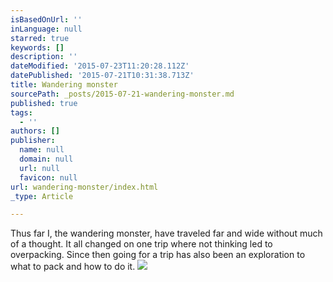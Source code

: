 ```yaml
---
isBasedOnUrl: ''
inLanguage: null
starred: true
keywords: []
description: ''
dateModified: '2015-07-23T11:20:28.112Z'
datePublished: '2015-07-21T10:31:38.713Z'
title: Wandering monster
sourcePath: _posts/2015-07-21-wandering-monster.md
published: true
tags:
  - ''
authors: []
publisher:
  name: null
  domain: null
  url: null
  favicon: null
url: wandering-monster/index.html
_type: Article

---
```

Thus far I, the wandering monster, have traveled far and wide without much of a thought. It all changed on one trip where not thinking led to overpacking. Since then going for a trip has also been an exploration to what to pack and how to do it.
![](https://the-grid-user-content.s3-us-west-2.amazonaws.com/c482fc24-4dad-4a68-83bd-e863f713f0c5.JPG)